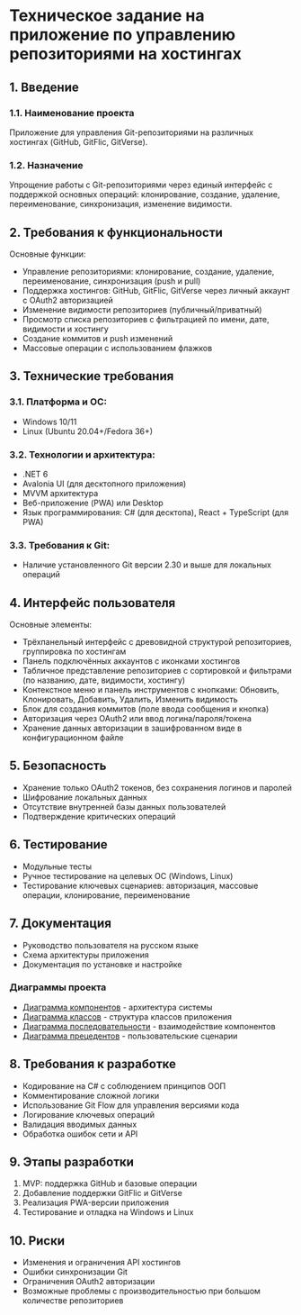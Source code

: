 # Техническое задание на приложение по управлению репозиториями на хостингах

## 1. Введение  

### 1.1. Наименование проекта  
Приложение для управления Git-репозиториями на различных хостингах (GitHub, GitFlic, GitVerse).

### 1.2. Назначение  
Упрощение работы с Git-репозиториями через единый интерфейс с поддержкой основных операций: клонирование, создание, удаление, переименование, синхронизация, изменение видимости.

## 2. Требования к функциональности  
Основные функции:
- Управление репозиториями: клонирование, создание, удаление, переименование, синхронизация (push и pull)
- Поддержка хостингов: GitHub, GitFlic, GitVerse через личный аккаунт с OAuth2 авторизацией
- Изменение видимости репозиториев (публичный/приватный)
- Просмотр списка репозиториев с фильтрацией по имени, дате, видимости и хостингу
- Создание коммитов и push изменений
- Массовые операции с использованием флажков

## 3. Технические требования  

### 3.1. Платформа и ОС:  
- Windows 10/11  
- Linux (Ubuntu 20.04+/Fedora 36+)  

### 3.2. Технологии и архитектура:  
- .NET 6  
- Avalonia UI (для десктопного приложения)  
- MVVM архитектура  
- Веб-приложение (PWA) или Desktop  
- Язык программирования: C# (для десктопа), React + TypeScript (для PWA)

### 3.3. Требования к Git:  
- Наличие установленного Git версии 2.30 и выше для локальных операций  

## 4. Интерфейс пользователя  
Основные элементы:  
- Трёхпанельный интерфейс с древовидной структурой репозиториев, группировка по хостингам  
- Панель подключённых аккаунтов с иконками хостингов  
- Табличное представление репозиториев с сортировкой и фильтрами (по названию, дате, видимости, хостингу)  
- Контекстное меню и панель инструментов с кнопками: Обновить, Клонировать, Добавить, Удалить, Изменить видимость  
- Блок для создания коммитов (поле ввода сообщения и кнопка)  
- Авторизация через OAuth2 или ввод логина/пароля/токена  
- Хранение данных авторизации в зашифрованном виде в конфигурационном файле  

## 5. Безопасность  
- Хранение только OAuth2 токенов, без сохранения логинов и паролей  
- Шифрование локальных данных  
- Отсутствие внутренней базы данных пользователей  
- Подтверждение критических операций

## 6. Тестирование  
- Модульные тесты
- Ручное тестирование на целевых ОС (Windows, Linux)  
- Тестирование ключевых сценариев: авторизация, массовые операции, клонирование, переименование  

## 7. Документация  
- Руководство пользователя на русском языке  
- Схема архитектуры приложения  
- Документация по установке и настройке  

### Диаграммы проекта
- [Диаграмма компонентов](Diagrams/component_diagram.puml) - архитектура системы
- [Диаграмма классов](Diagrams/class_diagram.puml) - структура классов приложения
- [Диаграмма последовательности](Diagrams/sequence_diagram.puml) - взаимодействие компонентов
- [Диаграмма прецедентов](Diagrams/use_case_diagram.puml) - пользовательские сценарии

## 8. Требования к разработке  
- Кодирование на C# с соблюдением принципов ООП  
- Комментирование сложной логики  
- Использование Git Flow для управления версиями кода  
- Логирование ключевых операций  
- Валидация вводимых данных  
- Обработка ошибок сети и API  

## 9. Этапы разработки  
1. MVP: поддержка GitHub и базовые операции  
2. Добавление поддержки GitFlic и GitVerse  
3. Реализация PWA-версии приложения  
4. Тестирование и отладка на Windows и Linux  

## 10. Риски  
- Изменения и ограничения API хостингов  
- Ошибки синхронизации Git  
- Ограничения OAuth2 авторизации  
- Возможные проблемы с производительностью при большом количестве репозиториев  